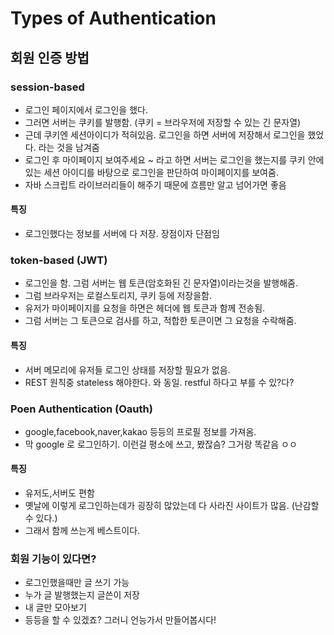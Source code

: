 # Types of Authentication
## 회원 인증 방법 
### session-based
- 로그인 페이지에서 로그인을 했다.
- 그러면 서버는 쿠키를 발행함. (쿠키 = 브라우저에 저장할 수 있는 긴 문자열)
- 근데 쿠키엔 세션아이디가 적혀있음. 로그인을 하면 서버에 저장해서 로그인을 했었다. 라는 것을 남겨줌
- 로그인 후 마이페이지 보여주세요 ~ 라고 하면 서버는 로그인을 했는지를 쿠키 안에 있는 세션 아이디를 바탕으로 로그인을 판단하여 마이페이지를 보여줌.
- 자바 스크립트 라이브러리들이 해주기 때문에 흐름만 알고 넘어가면 좋음

#### 특징
- 로그인했다는 정보를 서버에 다 저장. 장점이자 단점임

### token-based (JWT)
- 로그인을 함. 그럼 서버는 웹 토큰(암호화된 긴 문자열)이라는것을 발행해줌.
- 그럼 브라우저는 로컬스토리지, 쿠키 등에 저장을함.
- 유저가 마이페이지를 요청을 하면은 헤더에 웹 토큰과 함께 전송됨.
- 그럼 서버는 그 토큰으로 검사를 하고, 적합한 토큰이면 그 요청을 수락해줌.

#### 특징
- 서버 메모리에 유저들 로그인 상태를 저장할 필요가 없음.
- REST 원칙중 stateless 해야한다. 와 동일. restful 하다고 부를 수 있?다?

### Poen Authentication (Oauth)
- google,facebook,naver,kakao 등등의 프로필 정보를 가져옴.
- 막 google 로 로그인하기. 이런걸 평소에 쓰고, 봤잖슴? 그거랑 똑같음 ㅇㅇ

#### 특징
- 유저도,서버도 편함
- 옛날에 이렇게 로그인하는데가 굉장히 많았는데 다 사라진 사이트가 많음. (난감할 수 있다.)
- 그래서 함께 쓰는게 베스트이다.

### 회원 기능이 있다면?
- 로그인했을때만 글 쓰기 가능
- 누가 글 발행했는지 글쓴이 저장
- 내 글만 모아보기
- 등등을 할 수 있겠죠? 그러니 언능가서 만들어봅시다!